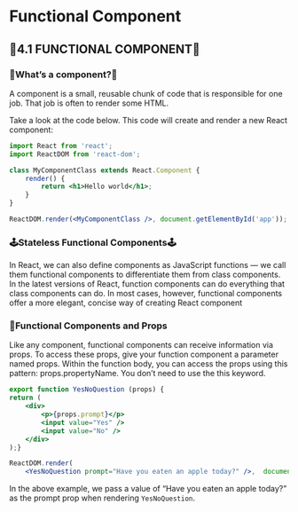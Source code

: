 # Functional Component

## 🚨4.1 FUNCTIONAL COMPONENT🚨

### 🦠What’s a component?🦠

A component is a small, reusable chunk of code that is responsible for one job. That job is often to render some HTML.

Take a look at the code below. This code will create and render a new React component:

```jsx
import React from 'react';
import ReactDOM from 'react-dom';

class MyComponentClass extends React.Component {
	render() {
		return <h1>Hello world</h1>;
	}
}

ReactDOM.render(<MyComponentClass />, document.getElementById('app'));
```

### 🕹Stateless Functional Components🕹

In React, we can also define components as JavaScript functions — we call them functional components to differentiate them from class components. In the latest versions of React, function components can do everything that class components can do. In most cases, however, functional components offer a more elegant, concise way of creating React component

### 🗽Functional Components and Props

Like any component, functional components can receive information via props. To access these props, give your function component a parameter named props. Within the function body, you can access the props using this pattern: props.propertyName. You don’t need to use the this keyword.

```jsx
export function YesNoQuestion (props) {
return (
    <div>
        <p>{props.prompt}</p>
        <input value="Yes" />
        <input value="No" />
    </div>
);}

ReactDOM.render(
    <YesNoQuestion prompt="Have you eaten an apple today?" />,  document.getElementById('app'););
```

In the above example, we pass a value of “Have you eaten an apple today?” as the prompt prop when rendering `YesNoQuestion`.

